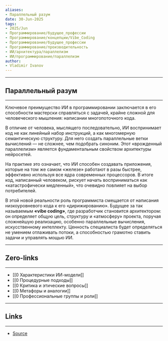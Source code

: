 ```yaml
---
aliases: 
- Параллельный разум 
date: 30-Jun-2025
tags:
- 2025/Jun
- Программирование/будущее_профессии
- Программирование/концепции/Vibe_Coding
- Программирование/будущее_профессии
- Программирование/производительность
- ИИ/архитектура/параллелизм
- ИИ/программирование/параллелизм
author:
- Vladimir Ivanov
---
```

-----
##  Параллельный разум 
-----
Ключевое преимущество ИИ в программировании заключается в его способности мастерски справляться с задачей, крайне сложной для человеческого мышления: написании многопоточного кода.

В отличие от человека, мыслящего последовательно, ИИ воспринимает код не как линейный набор инструкций, а как многомерную семантическую структуру. Для него создать параллельные ветки вычислений — не сложнее, чем подобрать синоним. Этот «врожденный параллелизм» является фундаментальным свойством архитектуры нейросетей.

На практике это означает, что ИИ способен создавать приложения, которые на том же самом «железе» работают в разы быстрее, эффективно используя все ядра современных процессоров. В итоге код, написанный человеком, рискует начать восприниматься как «катастрофически медленный», что очевидно повлияет на выбор потребителей.

В этой новой реальности роль программиста смещается от написания низкоуровневого кода к его «дирижированию». Будущее за так называемым **«vibe coding»**, где разработчик становится архитектором: он определяет общую цель, структуру и «атмосферу» проекта, поручая сложнейшую реализацию, особенно параллельные вычисления, искусственному интеллекту. Ценность специалиста будет определяться не умением отлаживать потоки, а способностью грамотно ставить задачи и управлять мощью ИИ.

---
## Zero-links
---
- [[0 Характеристики ИИ-модели]]
- [[0 Процедурные подходы]]
- [[0 Критика и этические вопросы]]
- [[0 Метафоры и аналогии]]
- [[0 Профессиональные группы и роли]]

---
## Links
---
- [Source](https://vk.com/@-28685100-ai-ugrozhaet-programmistam-moguschestvom-parallelizma)